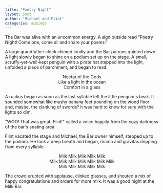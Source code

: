```yaml
---
title: "Poetry Night"
layout: post
author: "Michael and Flint"
categories: musings
---
```


The Bar was alive with an uncommon energy. A sign outside read "Poetry Night! Come one, come all and share your poems!"

A large grandfather clock chimed loudly and the Bar patrons quieted down. A light slowly began to shine on a podium set up on the stage. A small, scruffy-yet-well-kept penguin with a pirate hat stepped into the light, unfolded a piece of parchment, and began to read.

<center>Nectar of the Gods</center>
<center>Like a light in the ocean</center>
<center>Comfort in a glass</center>

A ruckus began as soon as the last syllable left the little penguin's beak. It sounded somewhat like mushy banana feet pounding on the wood floor and, maybe, the clanking of swords? It was hard to know for sure with the lights so dim.

"WOO! That was great, Flint!" called a voice happily from the cozy darkness of the bar's seating area.

Flint vacated the stage and Michael, the Bar owner himself, stepped up to the podium. He took a deep breath and began, drama and gravitas dripping from every syllable.

<center>Milk Milk Milk Milk Milk</center>
<center>Milk Milk Milk Milk Milk Milk Milk</center>
<center>Milk Milk Milk Milk Milk</center>

The crowd erupted with applause, clinked glasses, and shouted a mix of happy congratulations and orders for more milk. It was a good night at the Milk Bar.
